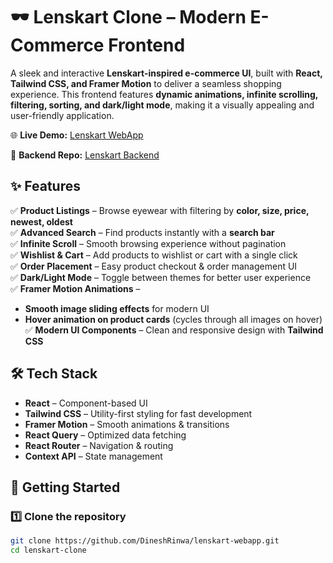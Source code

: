 # 🕶️ Lenskart Clone – Modern E-Commerce Frontend  

A sleek and interactive **Lenskart-inspired e-commerce UI**, built with **React, Tailwind CSS, and Framer Motion** to deliver a seamless shopping experience. This frontend features **dynamic animations, infinite scrolling, filtering, sorting, and dark/light mode**, making it a visually appealing and user-friendly application.


🌐 **Live Demo:** [Lenskart WebApp](https://lenskart-webapp-seven.vercel.app/)  

📂 **Backend Repo:** [Lenskart Backend](https://github.com/DineshRinwa/lenskart-backend-v1)  


## ✨ Features  
✅ **Product Listings** – Browse eyewear with filtering by **color, size, price, newest, oldest**  
✅ **Advanced Search** – Find products instantly with a **search bar**  
✅ **Infinite Scroll** – Smooth browsing experience without pagination  
✅ **Wishlist & Cart** – Add products to wishlist or cart with a single click  
✅ **Order Placement** – Easy product checkout & order management UI  
✅ **Dark/Light Mode** – Toggle between themes for better user experience  
✅ **Framer Motion Animations** –  
   - **Smooth image sliding effects** for modern UI  
   - **Hover animation on product cards** (cycles through all images on hover)
✅ **Modern UI Components** – Clean and responsive design with **Tailwind CSS**  

## 🛠️ Tech Stack  
- **React** – Component-based UI  
- **Tailwind CSS** – Utility-first styling for fast development  
- **Framer Motion** – Smooth animations & transitions  
- **React Query** – Optimized data fetching  
- **React Router** – Navigation & routing  
- **Context API** – State management  

## 🚀 Getting Started  
### 1️⃣ Clone the repository  
```sh
git clone https://github.com/DineshRinwa/lenskart-webapp.git
cd lenskart-clone
